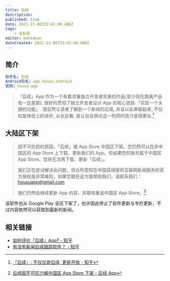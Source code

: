 ```yaml
---
title: 后续
description: 
published: true
date: 2021-11-06T23:41:48.406Z
tags:
    - 无标签
editor: markdown
dateCreated: 2021-11-06T23:41:48.406Z
---
```


## 简介

```YAML
软件名: 后续
Android包名: app.houxu.android
官网: houxu.app
```

> 「后续」App 作为一个有着浓重独立开发者背景的作品(至少现在距离产品有一定差距), 很好的贯彻了独立开发者设计 App 的核心思路:「实现一个关键的功能」. 很显然让读者了解到一个新闻的后续, 并且以此串联起来, 不仅仅是体验上的进步, 从长远看, 是让社会舆论这一剂药的效力变得更长.[^61908217]

[^61908217]: [「后续」: 不仅仅是后续, 更是开放 - 知乎](https://web.archive.org/web/20211106155023/https://zhuanlan.zhihu.com/p/61908217)

## 大陆区下架

> 因不可抗拒的原因，「后续」被 App Store 中国区下架。您仍然可以在非中国区的 App Store 上下载、更新我们的 App。但如果您的账号属于中国区 App Store，您将无法再下载、更新「后续」。
>
> 我们正在尝试解决此问题，但众所周知在中国获得提供互联网新闻服务的官方授权是非常难的，如果您能在这方面帮助我们，请联系我们： houxuapp@gmail.com
>
> 我们仍然会继续更新 App 内容，并期待重返中国区 App Store。[^10113]

[^10113]: [后续因不可抗力被中国区 App Store 下架 - 后续 App](https://web.archive.org/web/20211106155520/https://houxu.app/p/10113)

该软件也从 Google Play 全区下架了，也许因此停止了软件更新与专栏更新，不过内容依然可以获取到最新的新闻。

## 相关链接

+ [如何评价「后续」App? - 知乎](https://web.archive.org/web/20211106155453/https://www.zhihu.com/question/319289319)
+ [有没有新闻后续跟踪软件？ - 知乎](https://web.archive.org/web/20211106050629/https://www.zhihu.com/question/265622048)
